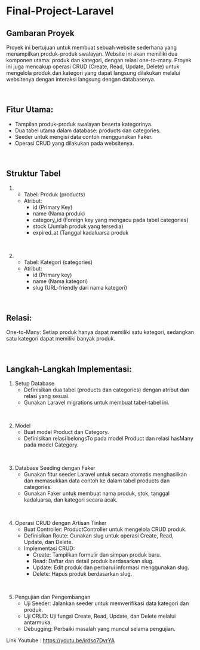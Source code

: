 # Final-Project-Laravel



## Gambaran Proyek
Proyek ini bertujuan untuk membuat sebuah website sederhana yang menampilkan produk-produk swalayan. Website ini akan memiliki dua komponen utama: produk dan kategori, 
dengan relasi one-to-many. Proyek ini juga mencakup operasi CRUD (Create, Read, Update, Delete) untuk mengelola produk dan kategori yang dapat langsung dilakukan melalui websitenya dengan interaksi langsung dengan databasenya.

<br>

## Fitur Utama:
- Tampilan produk-produk swalayan beserta kategorinya.
- Dua tabel utama dalam database: products dan categories.
- Seeder untuk mengisi data contoh menggunakan Faker.
- Operasi CRUD yang dilakukan pada websitenya.

<br>

## Struktur Tabel

1. - Tabel: Produk (products) 
   - Atribut:
      - id (Primary Key)
      - name (Nama produk)
      - category_id (Foreign key yang mengacu pada tabel categories)
      - stock (Jumlah produk yang tersedia)
      - expired_at (Tanggal kadaluarsa produk

<br>
     
2. - Tabel: Kategori (categories) 
   - Atribut:
      - id (Primary key)
      - name (Nama kategori)
      - slug (URL-friendly dari nama kategori)

<br>
     
## Relasi:
One-to-Many: Setiap produk hanya dapat memiliki satu kategori, sedangkan satu kategori dapat memiliki banyak produk.

<br>

## Langkah-Langkah Implementasi:
  1. Setup Database
     - Definisikan dua tabel (products dan categories) dengan atribut dan relasi yang sesuai.
     - Gunakan Laravel migrations untuk membuat tabel-tabel ini.
  
  <br>
  
  2. Model
     - Buat model Product dan Category.
     - Definisikan relasi belongsTo pada model Product dan relasi hasMany pada model Category.
       
  <br>
  
  3. Database Seeding dengan Faker
     - Gunakan fitur seeder Laravel untuk secara otomatis menghasilkan dan memasukkan data contoh ke dalam tabel products dan categories.
     - Gunakan Faker untuk membuat nama produk, stok, tanggal kadaluarsa, dan kategori secara acak.
  
  <br>
  
  4. Operasi CRUD dengan Artisan Tinker
     - Buat Controller: ProductController untuk mengelola CRUD produk.
     - Definisikan Route: Gunakan slug untuk operasi Create, Read, Update, dan Delete.
     - Implementasi CRUD:
        - Create: Tampilkan formulir dan simpan produk baru.
        - Read: Daftar dan detail produk berdasarkan slug.
        - Update: Edit produk dan perbarui informasi menggunakan slug.
        - Delete: Hapus produk berdasarkan slug.

       
  <br>
  
  5. Pengujian dan Pengembangan
     - Uji Seeder: Jalankan seeder untuk memverifikasi data kategori dan produk.
     - Uji CRUD: Uji fungsi Create, Read, Update, dan Delete melalui antarmuka.
     - Debugging: Perbaiki masalah yang muncul selama pengujian.


Link Youtube : https://youtu.be/irdso7DvrYA
